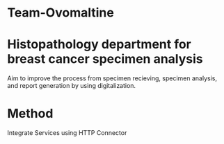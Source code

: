 # Team-Ovomaltine
# Histopathology department for breast cancer specimen analysis
Aim to improve the process from specimen recieving, specimen analysis, and report generation by using digitalization.
# Method 
Integrate Services using HTTP Connector
